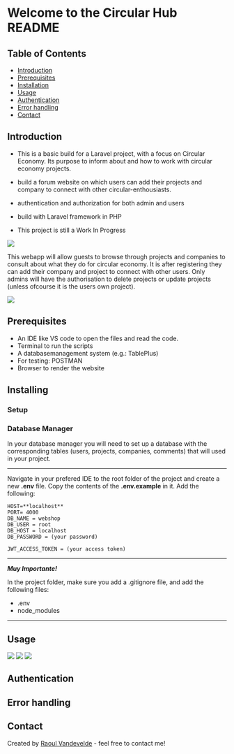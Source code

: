 # Welcome to the Circular Hub README

## Table of Contents
* [Introduction](#introduction)
* [Prerequisites](#prerequisites)
* [Installation](#installation)
* [Usage](#usage)
* [Authentication](#authentication)
* [Error handling](#error-handling)
* [Contact](#contact)


## Introduction
- This is a basic build for a Laravel project, with a focus on Circular Economy. Its purpose to inform about and how to work with circular economy projects. 

- build a forum website on which users can add their projects and company to connect with other circular-enthousiasts.

- authentication and authorization for both admin and users

- build with Laravel framework in PHP

- This project is still a Work In Progress 

<img src="public/images/assets/home.png">

This webapp will allow guests to browse through projects and companies to consult about what they do for circular economy. It is after registering they can add their company and project to connect with other users. Only admins will have the authorisation to delete projects or update projects (unless ofcourse it is the users own project).


<img src="public/images/assets/overview.png">


## Prerequisites
- An IDE like VS code to open the files and read the code.
- Terminal to run the scripts
- A databasemanagement system (e.g.: TablePlus)
- For testing: POSTMAN
- Browser to render the website

## Installing


### Setup


### Database Manager

In your database manager you will need to set up a database with the corresponding tables (users, projects, companies, comments) that will used in your project.

---

Navigate in your prefered IDE to the root folder of the project and create a new **.env** file. Copy the contents of the **.env.example** in it. Add the following:

```
HOST=**localhost**
PORT= 4000
DB_NAME = webshop
DB_USER = root
DB_HOST = localhost
DB_PASSWORD = (your password)

JWT_ACCESS_TOKEN = (your access token)
```

---

**_Muy Importante!_**

In the project folder, make sure you add a .gitignore file, and add the following files:

- .env
- node_modules

---

## Usage



<img src="public/images/assets/table.png">
<img src="public/images/assets/create.png">
<img src="public/images/assets/menu.png">



## Authentication


## Error handling


## Contact
Created by [Raoul Vandevelde](https://github.com/RalloField) - feel free to contact me!


